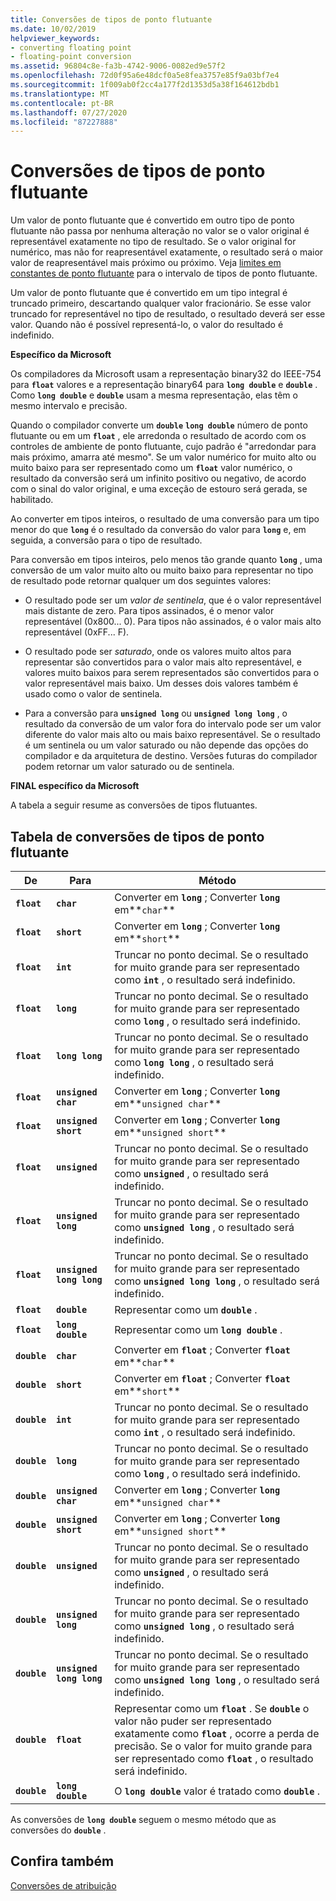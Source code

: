 ```yaml
---
title: Conversões de tipos de ponto flutuante
ms.date: 10/02/2019
helpviewer_keywords:
- converting floating point
- floating-point conversion
ms.assetid: 96804c8e-fa3b-4742-9006-0082ed9e57f2
ms.openlocfilehash: 72d0f95a6e48dcf0a5e8fea3757e85f9a03bf7e4
ms.sourcegitcommit: 1f009ab0f2cc4a177f2d1353d5a38f164612bdb1
ms.translationtype: MT
ms.contentlocale: pt-BR
ms.lasthandoff: 07/27/2020
ms.locfileid: "87227888"
---
```

# <a name="conversions-from-floating-point-types"></a>Conversões de tipos de ponto flutuante

Um valor de ponto flutuante que é convertido em outro tipo de ponto flutuante não passa por nenhuma alteração no valor se o valor original é representável exatamente no tipo de resultado. Se o valor original for numérico, mas não for reapresentável exatamente, o resultado será o maior valor de reapresentável mais próximo ou próximo. Veja [limites em constantes de ponto flutuante](../c-language/limits-on-floating-point-constants.md) para o intervalo de tipos de ponto flutuante.

Um valor de ponto flutuante que é convertido em um tipo integral é truncado primeiro, descartando qualquer valor fracionário. Se esse valor truncado for representável no tipo de resultado, o resultado deverá ser esse valor. Quando não é possível representá-lo, o valor do resultado é indefinido.

**Específico da Microsoft**

Os compiladores da Microsoft usam a representação binary32 do IEEE-754 para **`float`** valores e a representação binary64 para **`long double`** e **`double`** . Como **`long double`** e **`double`** usam a mesma representação, elas têm o mesmo intervalo e precisão.

Quando o compilador converte um **`double`** **`long double`** número de ponto flutuante ou em um **`float`** , ele arredonda o resultado de acordo com os controles de ambiente de ponto flutuante, cujo padrão é "arredondar para mais próximo, amarra até mesmo". Se um valor numérico for muito alto ou muito baixo para ser representado como um **`float`** valor numérico, o resultado da conversão será um infinito positivo ou negativo, de acordo com o sinal do valor original, e uma exceção de estouro será gerada, se habilitado.

Ao converter em tipos inteiros, o resultado de uma conversão para um tipo menor do que **`long`** é o resultado da conversão do valor para **`long`** e, em seguida, a conversão para o tipo de resultado.

Para conversão em tipos inteiros, pelo menos tão grande quanto **`long`** , uma conversão de um valor muito alto ou muito baixo para representar no tipo de resultado pode retornar qualquer um dos seguintes valores:

- O resultado pode ser um *valor de sentinela*, que é o valor representável mais distante de zero. Para tipos assinados, é o menor valor representável (0x800... 0). Para tipos não assinados, é o valor mais alto representável (0xFF... F).

- O resultado pode ser *saturado*, onde os valores muito altos para representar são convertidos para o valor mais alto representável, e valores muito baixos para serem representados são convertidos para o valor representável mais baixo. Um desses dois valores também é usado como o valor de sentinela.

- Para a conversão para **`unsigned long`** ou **`unsigned long long`** , o resultado da conversão de um valor fora do intervalo pode ser um valor diferente do valor mais alto ou mais baixo representável. Se o resultado é um sentinela ou um valor saturado ou não depende das opções do compilador e da arquitetura de destino. Versões futuras do compilador podem retornar um valor saturado ou de sentinela.

**FINAL específico da Microsoft**

A tabela a seguir resume as conversões de tipos flutuantes.

## <a name="table-of-conversions-from-floating-point-types"></a>Tabela de conversões de tipos de ponto flutuante

|De|Para|Método|
|----------|--------|------------|
|**`float`**|**`char`**|Converter em **`long`** ; Converter **`long`** em**`char`**|
|**`float`**|**`short`**|Converter em **`long`** ; Converter **`long`** em**`short`**|
|**`float`**|**`int`**|Truncar no ponto decimal. Se o resultado for muito grande para ser representado como **`int`** , o resultado será indefinido.|
|**`float`**|**`long`**|Truncar no ponto decimal. Se o resultado for muito grande para ser representado como **`long`** , o resultado será indefinido.|
|**`float`**|**`long long`**|Truncar no ponto decimal. Se o resultado for muito grande para ser representado como **`long long`** , o resultado será indefinido.|
|**`float`**|**`unsigned char`**|Converter em **`long`** ; Converter **`long`** em**`unsigned char`**|
|**`float`**|**`unsigned short`**|Converter em **`long`** ; Converter **`long`** em**`unsigned short`**|
|**`float`**|**`unsigned`**|Truncar no ponto decimal. Se o resultado for muito grande para ser representado como **`unsigned`** , o resultado será indefinido.|
|**`float`**|**`unsigned long`**|Truncar no ponto decimal. Se o resultado for muito grande para ser representado como **`unsigned long`** , o resultado será indefinido.|
|**`float`**|**`unsigned long long`**|Truncar no ponto decimal. Se o resultado for muito grande para ser representado como **`unsigned long long`** , o resultado será indefinido.|
|**`float`**|**`double`**|Representar como um **`double`** .|
|**`float`**|**`long double`**|Representar como um **`long double`** .|
|**`double`**|**`char`**|Converter em **`float`** ; Converter **`float`** em**`char`**|
|**`double`**|**`short`**|Converter em **`float`** ; Converter **`float`** em**`short`**|
|**`double`**|**`int`**|Truncar no ponto decimal. Se o resultado for muito grande para ser representado como **`int`** , o resultado será indefinido.|
|**`double`**|**`long`**|Truncar no ponto decimal. Se o resultado for muito grande para ser representado como **`long`** , o resultado será indefinido.|
|**`double`**|**`unsigned char`**|Converter em **`long`** ; Converter **`long`** em**`unsigned char`**|
|**`double`**|**`unsigned short`**|Converter em **`long`** ; Converter **`long`** em**`unsigned short`**|
|**`double`**|**`unsigned`**|Truncar no ponto decimal. Se o resultado for muito grande para ser representado como **`unsigned`** , o resultado será indefinido.|
|**`double`**|**`unsigned long`**|Truncar no ponto decimal. Se o resultado for muito grande para ser representado como **`unsigned long`** , o resultado será indefinido.|
|**`double`**|**`unsigned long long`**|Truncar no ponto decimal. Se o resultado for muito grande para ser representado como **`unsigned long long`** , o resultado será indefinido.|
|**`double`**|**`float`**|Representar como um **`float`** . Se **`double`** o valor não puder ser representado exatamente como **`float`** , ocorre a perda de precisão. Se o valor for muito grande para ser representado como **`float`** , o resultado será indefinido.|
|**`double`**|**`long double`**|O **`long double`** valor é tratado como **`double`** .|

As conversões de **`long double`** seguem o mesmo método que as conversões do **`double`** .

## <a name="see-also"></a>Confira também

[Conversões de atribuição](../c-language/assignment-conversions.md)
